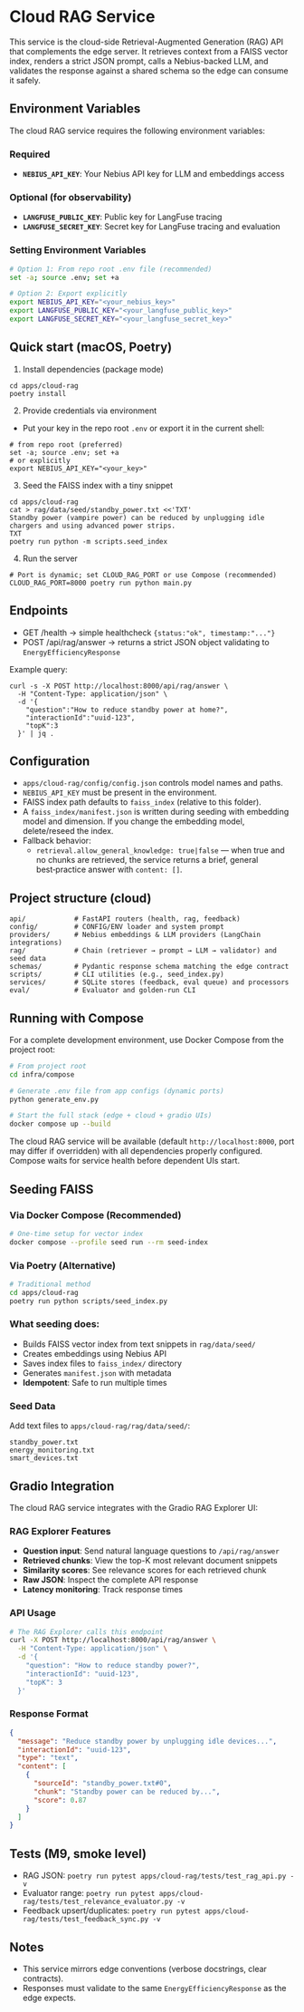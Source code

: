 # Cloud RAG Service

This service is the cloud-side Retrieval-Augmented Generation (RAG) API that complements the edge server. It retrieves context from a FAISS vector index, renders a strict JSON prompt, calls a Nebius-backed LLM, and validates the response against a shared schema so the edge can consume it safely.

## Environment Variables

The cloud RAG service requires the following environment variables:

### Required
- **`NEBIUS_API_KEY`**: Your Nebius API key for LLM and embeddings access

### Optional (for observability)
- **`LANGFUSE_PUBLIC_KEY`**: Public key for LangFuse tracing
- **`LANGFUSE_SECRET_KEY`**: Secret key for LangFuse tracing and evaluation

### Setting Environment Variables
```bash
# Option 1: From repo root .env file (recommended)
set -a; source .env; set +a

# Option 2: Export explicitly
export NEBIUS_API_KEY="<your_nebius_key>"
export LANGFUSE_PUBLIC_KEY="<your_langfuse_public_key>"
export LANGFUSE_SECRET_KEY="<your_langfuse_secret_key>"
```

## Quick start (macOS, Poetry)

1) Install dependencies (package mode)
```
cd apps/cloud-rag
poetry install
```

2) Provide credentials via environment
- Put your key in the repo root `.env` or export it in the current shell:
```
# from repo root (preferred)
set -a; source .env; set +a
# or explicitly
export NEBIUS_API_KEY="<your_key>"
```

3) Seed the FAISS index with a tiny snippet
```
cd apps/cloud-rag
cat > rag/data/seed/standby_power.txt <<'TXT'
Standby power (vampire power) can be reduced by unplugging idle chargers and using advanced power strips.
TXT
poetry run python -m scripts.seed_index
```

4) Run the server
```
# Port is dynamic; set CLOUD_RAG_PORT or use Compose (recommended)
CLOUD_RAG_PORT=8000 poetry run python main.py
```

## Endpoints
- GET /health → simple healthcheck `{status:"ok", timestamp:"..."}`
- POST /api/rag/answer → returns a strict JSON object validating to `EnergyEfficiencyResponse`

Example query:
```
curl -s -X POST http://localhost:8000/api/rag/answer \
  -H "Content-Type: application/json" \
  -d '{
    "question":"How to reduce standby power at home?",
    "interactionId":"uuid-123",
    "topK":3
  }' | jq .
```

## Configuration
- `apps/cloud-rag/config/config.json` controls model names and paths.
- `NEBIUS_API_KEY` must be present in the environment.
- FAISS index path defaults to `faiss_index` (relative to this folder).
- A `faiss_index/manifest.json` is written during seeding with embedding model and dimension. If you change the embedding model, delete/reseed the index.
 - Fallback behavior:
   - `retrieval.allow_general_knowledge: true|false` — when true and no chunks are retrieved, the service returns a brief, general best‑practice answer with `content: []`.

## Project structure (cloud)
```
api/            # FastAPI routers (health, rag, feedback)
config/         # CONFIG/ENV loader and system prompt
providers/      # Nebius embeddings & LLM providers (LangChain integrations)
rag/            # Chain (retriever → prompt → LLM → validator) and seed data
schemas/        # Pydantic response schema matching the edge contract
scripts/        # CLI utilities (e.g., seed_index.py)
services/       # SQLite stores (feedback, eval queue) and processors
eval/           # Evaluator and golden-run CLI
```

## Running with Compose

For a complete development environment, use Docker Compose from the project root:

```bash
# From project root
cd infra/compose

# Generate .env file from app configs (dynamic ports)
python generate_env.py

# Start the full stack (edge + cloud + gradio UIs)
docker compose up --build
```

The cloud RAG service will be available (default `http://localhost:8000`, port may differ if overridden) with all dependencies properly configured. Compose waits for service health before dependent UIs start.

## Seeding FAISS

### Via Docker Compose (Recommended)
```bash
# One-time setup for vector index
docker compose --profile seed run --rm seed-index
```

### Via Poetry (Alternative)
```bash
# Traditional method
cd apps/cloud-rag
poetry run python scripts/seed_index.py
```

### What seeding does:
- Builds FAISS vector index from text snippets in `rag/data/seed/`
- Creates embeddings using Nebius API
- Saves index files to `faiss_index/` directory
- Generates `manifest.json` with metadata
- **Idempotent**: Safe to run multiple times

### Seed Data
Add text files to `apps/cloud-rag/rag/data/seed/`:
```
standby_power.txt
energy_monitoring.txt
smart_devices.txt
```

## Gradio Integration

The cloud RAG service integrates with the Gradio RAG Explorer UI:

### RAG Explorer Features
- **Question input**: Send natural language questions to `/api/rag/answer`
- **Retrieved chunks**: View the top-K most relevant document snippets
- **Similarity scores**: See relevance scores for each retrieved chunk
- **Raw JSON**: Inspect the complete API response
- **Latency monitoring**: Track response times

### API Usage
```bash
# The RAG Explorer calls this endpoint
curl -X POST http://localhost:8000/api/rag/answer \
  -H "Content-Type: application/json" \
  -d '{
    "question": "How to reduce standby power?",
    "interactionId": "uuid-123",
    "topK": 3
  }'
```

### Response Format
```json
{
  "message": "Reduce standby power by unplugging idle devices...",
  "interactionId": "uuid-123",
  "type": "text",
  "content": [
    {
      "sourceId": "standby_power.txt#0",
      "chunk": "Standby power can be reduced by...",
      "score": 0.87
    }
  ]
}
```

## Tests (M9, smoke level)
- RAG JSON: `poetry run pytest apps/cloud-rag/tests/test_rag_api.py -v`
- Evaluator range: `poetry run pytest apps/cloud-rag/tests/test_relevance_evaluator.py -v`
- Feedback upsert/duplicates: `poetry run pytest apps/cloud-rag/tests/test_feedback_sync.py -v`

## Notes
- This service mirrors edge conventions (verbose docstrings, clear contracts).
- Responses must validate to the same `EnergyEfficiencyResponse` as the edge expects.
